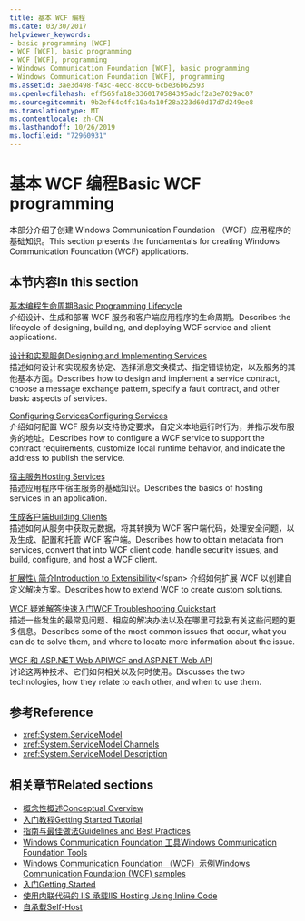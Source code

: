 ```yaml
---
title: 基本 WCF 编程
ms.date: 03/30/2017
helpviewer_keywords:
- basic programming [WCF]
- WCF [WCF], basic programming
- WCF [WCF], programming
- Windows Communication Foundation [WCF], basic programming
- Windows Communication Foundation [WCF], programming
ms.assetid: 3ae3d498-f43c-4ecc-8cc0-6cbe36b62593
ms.openlocfilehash: eff565fa18e3360170584395adcf2a3e7029ac07
ms.sourcegitcommit: 9b2ef64c4fc10a4a10f28a223d60d17d7d249ee8
ms.translationtype: MT
ms.contentlocale: zh-CN
ms.lasthandoff: 10/26/2019
ms.locfileid: "72960931"
---
```

# <a name="basic-wcf-programming"></a><span data-ttu-id="3ab68-102">基本 WCF 编程</span><span class="sxs-lookup"><span data-stu-id="3ab68-102">Basic WCF programming</span></span>

<span data-ttu-id="3ab68-103">本部分介绍了创建 Windows Communication Foundation （WCF）应用程序的基础知识。</span><span class="sxs-lookup"><span data-stu-id="3ab68-103">This section presents the fundamentals for creating Windows Communication Foundation (WCF) applications.</span></span>

## <a name="in-this-section"></a><span data-ttu-id="3ab68-104">本节内容</span><span class="sxs-lookup"><span data-stu-id="3ab68-104">In this section</span></span>

 <span data-ttu-id="3ab68-105">[基本编程生命周期](basic-programming-lifecycle.md)</span><span class="sxs-lookup"><span data-stu-id="3ab68-105">[Basic Programming Lifecycle](basic-programming-lifecycle.md)</span></span>\
 <span data-ttu-id="3ab68-106">介绍设计、生成和部署 WCF 服务和客户端应用程序的生命周期。</span><span class="sxs-lookup"><span data-stu-id="3ab68-106">Describes the lifecycle of designing, building, and deploying WCF service and client applications.</span></span>

 <span data-ttu-id="3ab68-107">[设计和实现服务](designing-and-implementing-services.md)</span><span class="sxs-lookup"><span data-stu-id="3ab68-107">[Designing and Implementing Services](designing-and-implementing-services.md)</span></span>\
 <span data-ttu-id="3ab68-108">描述如何设计和实现服务协定、选择消息交换模式、指定错误协定，以及服务的其他基本方面。</span><span class="sxs-lookup"><span data-stu-id="3ab68-108">Describes how to design and implement a service contract, choose a message exchange pattern, specify a fault contract, and other basic aspects of services.</span></span>

 <span data-ttu-id="3ab68-109">[Configuring Services](configuring-services.md)</span><span class="sxs-lookup"><span data-stu-id="3ab68-109">[Configuring Services](configuring-services.md)</span></span>\
 <span data-ttu-id="3ab68-110">介绍如何配置 WCF 服务以支持协定要求，自定义本地运行时行为，并指示发布服务的地址。</span><span class="sxs-lookup"><span data-stu-id="3ab68-110">Describes how to configure a WCF service to support the contract requirements, customize local runtime behavior, and indicate the address to publish the service.</span></span>

 <span data-ttu-id="3ab68-111">[宿主服务](hosting-services.md)</span><span class="sxs-lookup"><span data-stu-id="3ab68-111">[Hosting Services](hosting-services.md)</span></span>\
 <span data-ttu-id="3ab68-112">描述应用程序中宿主服务的基础知识。</span><span class="sxs-lookup"><span data-stu-id="3ab68-112">Describes the basics of hosting services in an application.</span></span>

 <span data-ttu-id="3ab68-113">[生成客户端](building-clients.md)</span><span class="sxs-lookup"><span data-stu-id="3ab68-113">[Building Clients](building-clients.md)</span></span>\
 <span data-ttu-id="3ab68-114">描述如何从服务中获取元数据，将其转换为 WCF 客户端代码，处理安全问题，以及生成、配置和托管 WCF 客户端。</span><span class="sxs-lookup"><span data-stu-id="3ab68-114">Describes how to obtain metadata from services, convert that into WCF client code, handle security issues, and build, configure, and host a WCF client.</span></span>

 <span data-ttu-id="3ab68-115">[扩展性\ 简介](introduction-to-extensibility.md)</span><span class="sxs-lookup"><span data-stu-id="3ab68-115">[Introduction to Extensibility](introduction-to-extensibility.md)\</span></span>
 <span data-ttu-id="3ab68-116">介绍如何扩展 WCF 以创建自定义解决方案。</span><span class="sxs-lookup"><span data-stu-id="3ab68-116">Describes how to extend WCF to create custom solutions.</span></span>

 <span data-ttu-id="3ab68-117">[WCF 疑难解答快速入门](wcf-troubleshooting-quickstart.md)</span><span class="sxs-lookup"><span data-stu-id="3ab68-117">[WCF Troubleshooting Quickstart](wcf-troubleshooting-quickstart.md)</span></span>\
 <span data-ttu-id="3ab68-118">描述一些发生的最常见问题、相应的解决办法以及在哪里可找到有关这些问题的更多信息。</span><span class="sxs-lookup"><span data-stu-id="3ab68-118">Describes some of the most common issues that occur, what you can do to solve them, and where to locate more information about the issue.</span></span>

 <span data-ttu-id="3ab68-119">[WCF 和 ASP.NET Web API](wcf-and-aspnet-web-api.md)</span><span class="sxs-lookup"><span data-stu-id="3ab68-119">[WCF and ASP.NET Web API](wcf-and-aspnet-web-api.md)</span></span>\
 <span data-ttu-id="3ab68-120">讨论这两种技术、它们如何相关以及何时使用。</span><span class="sxs-lookup"><span data-stu-id="3ab68-120">Discusses the two technologies, how they relate to each other, and when to use them.</span></span>

## <a name="reference"></a><span data-ttu-id="3ab68-121">参考</span><span class="sxs-lookup"><span data-stu-id="3ab68-121">Reference</span></span>

- <xref:System.ServiceModel>
- <xref:System.ServiceModel.Channels>
- <xref:System.ServiceModel.Description>

## <a name="related-sections"></a><span data-ttu-id="3ab68-122">相关章节</span><span class="sxs-lookup"><span data-stu-id="3ab68-122">Related sections</span></span>

- [<span data-ttu-id="3ab68-123">概念性概述</span><span class="sxs-lookup"><span data-stu-id="3ab68-123">Conceptual Overview</span></span>](conceptual-overview.md)
- [<span data-ttu-id="3ab68-124">入门教程</span><span class="sxs-lookup"><span data-stu-id="3ab68-124">Getting Started Tutorial</span></span>](getting-started-tutorial.md)
- [<span data-ttu-id="3ab68-125">指南与最佳做法</span><span class="sxs-lookup"><span data-stu-id="3ab68-125">Guidelines and Best Practices</span></span>](guidelines-and-best-practices.md)
- [<span data-ttu-id="3ab68-126">Windows Communication Foundation 工具</span><span class="sxs-lookup"><span data-stu-id="3ab68-126">Windows Communication Foundation Tools</span></span>](tools.md)
- [<span data-ttu-id="3ab68-127">Windows Communication Foundation （WCF）示例</span><span class="sxs-lookup"><span data-stu-id="3ab68-127">Windows Communication Foundation (WCF) samples</span></span>](./samples/index.md)
- [<span data-ttu-id="3ab68-128">入门</span><span class="sxs-lookup"><span data-stu-id="3ab68-128">Getting Started</span></span>](./samples/getting-started-sample.md)
- [<span data-ttu-id="3ab68-129">使用内联代码的 IIS 承载</span><span class="sxs-lookup"><span data-stu-id="3ab68-129">IIS Hosting Using Inline Code</span></span>](./samples/iis-hosting-using-inline-code.md)
- [<span data-ttu-id="3ab68-130">自承载</span><span class="sxs-lookup"><span data-stu-id="3ab68-130">Self-Host</span></span>](./samples/self-host.md)
